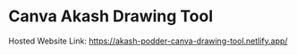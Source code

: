 # Canva Akash Drawing Tool

Hosted Website Link:
https://akash-podder-canva-drawing-tool.netlify.app/